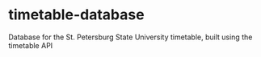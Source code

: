 # timetable-database
Database for the St. Petersburg State University timetable, built using the timetable API
